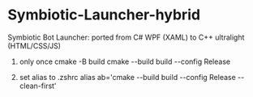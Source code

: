 # Symbiotic-Launcher-hybrid
Symbiotic Bot Launcher: ported from C# WPF (XAML) to C++ ultralight (HTML/CSS/JS)

1. only once
cmake -B build
cmake --build build --config Release

2. set alias to .zshrc
alias ab='cmake --build build --config Release --clean-first'
